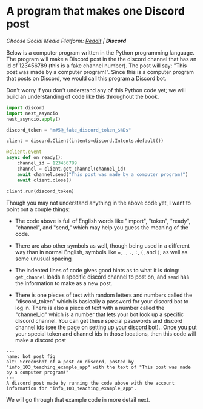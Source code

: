 # A program that makes one Discord post
_Choose Social Media Platform: <a href='../../../reddit/ch02_definitions/03_automation/06_a_social_media_bot.html'>Reddit</a> | __Discord___


Below is a computer program written in the Python programming language. The program will make a Discord post in the the discord channel that has an id of 123456789 (this is a fake channel number). The post will say: "This post was made by a computer program!". Since this is a computer program that posts on Discord, we would call this program a Discord bot.

Don't worry if you don't understand any of this Python code yet; we will build an understanding of code like this throughout the book.

```python
import discord
import nest_asyncio
nest_asyncio.apply()

discord_token = "m#5@_fake_discord_token_$%Ds"

client = discord.Client(intents=discord.Intents.default())

@client.event
async def on_ready():
    channel_id = 123456789
    channel = client.get_channel(channel_id)
    await channel.send("This post was made by a computer program!")
    await client.close()
    
client.run(discord_token)

```

Though you may not understand anything in the above code yet, I want to point out a couple things:
- The code above is full of English words like "import", "token", "ready", "channel", and "send," which may help you guess the meaning of the code.
- There are also other symbols as well, though being used in a different way than in normal English, symbols like ``=``, `_`, `.`, `:`, `(`, and `)`, as well as some unusual spacing



- The indented lines of code gives good hints as to what it is doing: `get_channel` loads a specific discord channel to post on, and `send` has the information to make as a new post.
- There is one pieces of text with random letters and numbers called the "discord_token" which is basically a password for your discord bot to log in. There is also a piece of text with a number called the "channel_id" which is a number that lets your bot look up a specific discord channel. You can get these special passwords and discord channel ids (see the page on [setting up your discord bot](../../appendix/making_bot_account.md)).. Once you put your special token and channel ids in those locations, then this code will make a discord post

```{figure} discord_bot_post.png
---
name: bot_post_fig
alt: Screenshot of a post on discord, posted by "info_103_teaching_example_app" with the text of "This post was made by a computer program!"
---
A discord post made by running the code above with the account information for "info_103_teaching_example_app".
```

We will go through that example code in more detail next.
